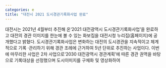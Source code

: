 ```yaml
---
categories: e
title: "대전시 2021 도시경관기록화사업 완료"
---
```

대전시는 2021년 4월부터 추진해 온&lsquo;2021 대전광역시 도시경관기록화사업&rsquo;을 완료하고 대전의 경관 이미지를 한눈에 볼 수 있는 화보집을 대전시청 누리집(홈페이지)에 공개했다고 밝혔다. 도시경관기록화사업은 변화하는 대전의 도시경관을 지속적이고 체계적으로 기록 &middot;관리하기 위해 경관 조례에 근거하여 5년 단위로 추진하는 사업이다. 이번에 마무리한 사업은 2차 사업으로&lsquo;2030 대전광역시 경관계획&rsquo;에 따른 경관 권역을 바탕으로 기록대상을 선정했으며 도시이미지를 구체화 및 영상화하여